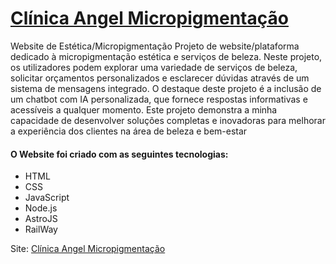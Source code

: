 # <a href="https://clinicamicropigmentacao.com/" target="_blank">Clínica Angel Micropigmentação</a>

Website de Estética/Micropigmentação Projeto de website/plataforma dedicado à micropigmentação
estética e serviços de beleza. Neste projeto, os utilizadores podem explorar uma variedade de serviços de
beleza, solicitar orçamentos personalizados e esclarecer dúvidas através de um sistema de mensagens
integrado. O destaque deste projeto é a inclusão de um chatbot com IA personalizada, que fornece
respostas informativas e acessíveis a qualquer momento. Este projeto demonstra a minha capacidade de
desenvolver soluções completas e inovadoras para melhorar a experiência dos clientes na área de beleza e
bem-estar 

#### O Website foi criado com as seguintes tecnologias:
- HTML
- CSS
- JavaScript
- Node.js
- AstroJS
- RailWay

Site: <a href="https://clinicamicropigmentacao.com">Clínica Angel Micropigmentação</a>
